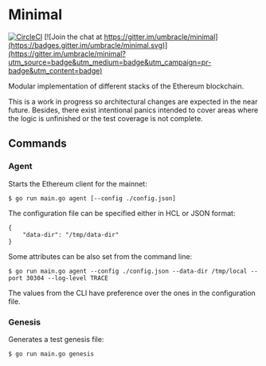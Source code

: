 # Minimal

[![CircleCI](https://circleci.com/gh/umbracle/minimal.svg?style=svg)](https://circleci.com/gh/umbracle/minimal)
[![Join the chat at https://gitter.im/umbracle/minimal](https://badges.gitter.im/umbracle/minimal.svg)](https://gitter.im/umbracle/minimal?utm_source=badge&utm_medium=badge&utm_campaign=pr-badge&utm_content=badge)

Modular implementation of different stacks of the Ethereum blockchain.

This is a work in progress so architectural changes are expected in the near future. Besides, there exist intentional panics intended to cover areas where the logic is unfinished or the test coverage is not complete.

## Commands

### Agent

Starts the Ethereum client for the mainnet:

```
$ go run main.go agent [--config ./config.json]
```

The configuration file can be specified either in HCL or JSON format:

```
{
    "data-dir": "/tmp/data-dir"
}
```

Some attributes can be also set from the command line:

```
$ go run main.go agent --config ./config.json --data-dir /tmp/local --port 30304 --log-level TRACE
```

The values from the CLI have preference over the ones in the configuration file.

### Genesis

Generates a test genesis file:

```
$ go run main.go genesis
```

